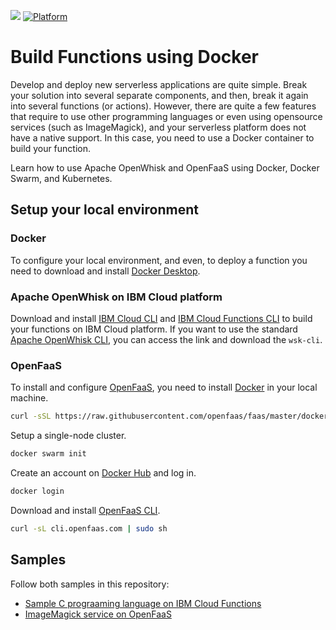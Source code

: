 [![](https://img.shields.io/badge/IBM%20Cloud-powered-blue.svg)](https://cloud.ibm.com)
[![Platform](https://img.shields.io/badge/platform-docker-blue.svg?style=flat)](https://developer.ibm.com/docker/)

# Build Functions using Docker

Develop and deploy new serverless applications are quite simple. Break your solution into several separate components, and then, break it again into several functions (or actions). However, there are quite a few features that require to use other programming languages or even using opensource services (such as ImageMagick), and your serverless platform does not have a native support. In this case, you need to use a Docker container to build your function.

Learn how to use Apache OpenWhisk and OpenFaaS using Docker, Docker Swarm, and Kubernetes.

## Setup your local environment

### Docker

To configure your local environment, and even, to deploy a function you need to download and install [Docker Desktop](https://www.docker.com/products/docker-desktop).

### Apache OpenWhisk on IBM Cloud platform

Download and install [IBM Cloud CLI](https://cloud.ibm.com/docs/cli/reference/ibmcloud?topic=cloud-cli-install-ibmcloud-cli#install-ibmcloud-cli) and [IBM Cloud Functions CLI](https://cloud.ibm.com/openwhisk/learn/cli) to build your functions on IBM Cloud platform. If you want to use the standard [Apache OpenWhisk CLI](https://openwhisk.apache.org/documentation.html#wsk-cli), you can access the link and download the `wsk-cli`.

### OpenFaaS

To install and configure [OpenFaaS](https://openfass.com), you need to install [Docker](https://github.com/victorshinya/docker-functions#docker) in your local machine.
```sh
curl -sSL https://raw.githubusercontent.com/openfaas/faas/master/docker-compose.yml | grep image | awk -F " " '{print $NF}' | xargs -L1 docker pull
```

Setup a single-node cluster.
```sh
docker swarm init
```

Create an account on [Docker Hub](https://hub.docker.com/) and log in.
```sh
docker login
```

Download and install [OpenFaaS CLI](https://openfaas.com).
```sh
curl -sL cli.openfaas.com | sudo sh
```

## Samples

Follow both samples in this repository:
- [Sample C prograaming language on IBM Cloud Functions](https://github.com/victorshinya/docker-faas/blob/master/c-lang#README.md)
- [ImageMagick service on OpenFaaS](https://github.com/victorshinya/docker-faas/blob/master/imagemagick#README.md)
